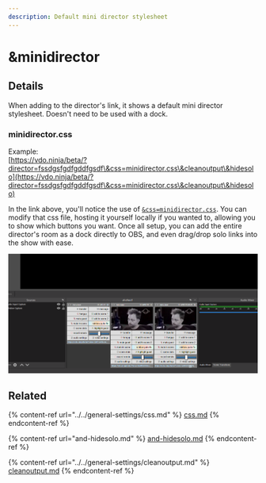 ```yaml
---
description: Default mini director stylesheet
---
```


# \&minidirector

## Details

When adding to the director's link, it shows a default mini director stylesheet. Doesn't need to be used with a dock.

### minidirector.css

Example:\
[https://vdo.ninja/beta/?director=fssdgsfgdfgddfgsdf\&css=minidirector.css\&cleanoutput\&hidesolo](https://vdo.ninja/beta/?director=fssdgsfgdfgddfgsdf\&css=minidirector.css\&cleanoutput\&hidesolo)

In the link above, you'll notice the use of [`&css=minidirector.css`](../../general-settings/css.md). You can modify that css file, hosting it yourself locally if you wanted to, allowing you to show which buttons you want. Once all setup, you can add the entire director's room as a dock directly to OBS, and even drag/drop solo links into the show with ease.

![](<../../.gitbook/assets/image (96).png>)

## Related

{% content-ref url="../../general-settings/css.md" %}
[css.md](../../general-settings/css.md)
{% endcontent-ref %}

{% content-ref url="and-hidesolo.md" %}
[and-hidesolo.md](and-hidesolo.md)
{% endcontent-ref %}

{% content-ref url="../../general-settings/cleanoutput.md" %}
[cleanoutput.md](../../general-settings/cleanoutput.md)
{% endcontent-ref %}
